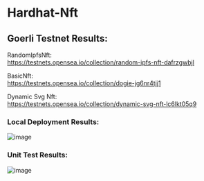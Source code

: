 # Hardhat-Nft

## Goerli Testnet Results:
RandomIpfsNft:   
https://testnets.opensea.io/collection/random-ipfs-nft-dafrzgwbjl
   
BasicNft:   
https://testnets.opensea.io/collection/dogie-jg6nr4tjj1
   
Dynamic Svg Nft:   
https://testnets.opensea.io/collection/dynamic-svg-nft-lc6lkt05q9   
### Local Deployment Results:
![image](https://user-images.githubusercontent.com/57165451/189010136-865132d1-ab95-467d-972e-18dd4db1b191.png)
   
### Unit Test Results:
![image](https://user-images.githubusercontent.com/57165451/189010246-b62c2036-2227-47e7-8190-2d76c66c126d.png)
